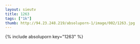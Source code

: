 ```yaml
--- 
layout: sieutv
title: 1263
tags: ["1k"]
thumb: http://94.23.248.219/absoluporn-1/image/002/1263.jpg
---
```

{% include absoluporn key="1263" %} 
